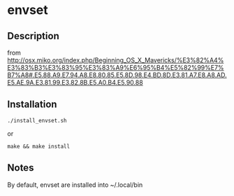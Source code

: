 envset
======

Description
-----------

from
http://osx.miko.org/index.php/Beginning_OS_X_Mavericks/%E3%82%A4%E3%83%B3%E3%83%95%E3%83%A9%E6%95%B4%E5%82%99%E7%B7%A8#.E5.88.A9.E7.94.A8.E8.80.85.E5.8D.98.E4.BD.8D.E3.81.A7.E8.A8.AD.E5.AE.9A.E3.81.99.E3.82.8B.E5.A0.B4.E5.90.88

Installation
------------

```
./install_envset.sh
```

or

```
make && make install
```

Notes
-----

By default, envset are installed into ~/.local/bin
